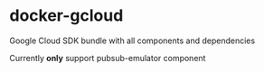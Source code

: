 # docker-gcloud
Google Cloud SDK bundle with all components and dependencies

Currently **only** support pubsub-emulator component

